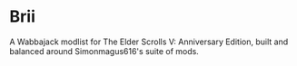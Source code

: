 # Brii
A Wabbajack modlist for The Elder Scrolls V: Anniversary Edition, built and balanced around Simonmagus616's suite of mods.
